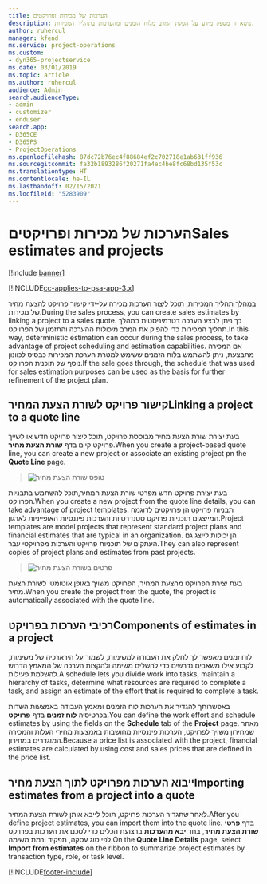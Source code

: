 ```yaml
---
title: הערכות של מכירות ופרויקטים
description: נושא זו מספק מידע על הפקת המרב מלוח הזמנים ומהערכות בתהליך המכירות.
author: ruhercul
manager: kfend
ms.service: project-operations
ms.custom:
- dyn365-projectservice
ms.date: 03/01/2019
ms.topic: article
ms.author: ruhercul
audience: Admin
search.audienceType:
- admin
- customizer
- enduser
search.app:
- D365CE
- D365PS
- ProjectOperations
ms.openlocfilehash: 87dc72b76ec4f88684ef2c702718e1ab631ff936
ms.sourcegitcommit: fa32b1893286f20271fa4ec4be8fc68bd135f53c
ms.translationtype: HT
ms.contentlocale: he-IL
ms.lasthandoff: 02/15/2021
ms.locfileid: "5283909"
---
```

# <a name="sales-estimates-and-projects"></a><span data-ttu-id="cc61a-103">הערכות של מכירות ופרויקטים</span><span class="sxs-lookup"><span data-stu-id="cc61a-103">Sales estimates and projects</span></span>

[!include [banner](../includes/psa-now-project-operations.md)]

[!INCLUDE[cc-applies-to-psa-app-3.x](../includes/cc-applies-to-psa-app-3x.md)]

<span data-ttu-id="cc61a-104">במהלך תהליך המכירות, תוכל ליצור הערכות מכירה על-ידי קישור פרויקט להצעת מחיר של מכירות.</span><span class="sxs-lookup"><span data-stu-id="cc61a-104">During the sales process, you can create sales estimates by linking a project to a sales quote.</span></span> <span data-ttu-id="cc61a-105">כך ניתן לבצע הערכה דטרמיניסטית במהלך תהליך המכירות כדי להפיק את המרב מיכולות ההערכה והתזמון של הפרויקט.</span><span class="sxs-lookup"><span data-stu-id="cc61a-105">In this way, deterministic estimation can occur during the sales process, to take advantage of project scheduling and estimation capabilities.</span></span> <span data-ttu-id="cc61a-106">אם המכירה מתבצעת, ניתן להשתמש בלוח הזמנים ששימש למטרת הערכת המכירות כבסיס לכוונון נוסף של תוכנית הפרויקט.</span><span class="sxs-lookup"><span data-stu-id="cc61a-106">If the sale goes through, the schedule that was used for sales estimation purposes can be used as the basis for further refinement of the project plan.</span></span>

## <a name="linking-a-project-to-a-quote-line"></a><span data-ttu-id="cc61a-107">קישור פרויקט לשורת הצעת המחיר</span><span class="sxs-lookup"><span data-stu-id="cc61a-107">Linking a project to a quote line</span></span>

<span data-ttu-id="cc61a-108">בעת יצירת שורת הצעת מחיר מבוססת פרויקט, תוכל ליצור פרויקט חדש או לשייך פרויקט קיים בדף **שורת הצעת מחיר**.</span><span class="sxs-lookup"><span data-stu-id="cc61a-108">When you create a project-based quote line, you can create a new project or associate an existing project pn the **Quote Line** page.</span></span> 

> ![טופס שורת הצעת מחיר](media/project-8.png)
 
<span data-ttu-id="cc61a-110">בעת יצירת פרויקט חדש מפרטי שורת הצעת המחיר,תוכל להשתמש בתבניות הפרויקט.</span><span class="sxs-lookup"><span data-stu-id="cc61a-110">When you create a new project from the quote line details, you can take advantage of project templates.</span></span> <span data-ttu-id="cc61a-111">תבניות פרויקט הן פרויקטים לדוגמה המייצגים תוכניות פרויקט סטנדרטיות והערכות פיננסיות האופייניות לארגון.</span><span class="sxs-lookup"><span data-stu-id="cc61a-111">Project templates are model projects that represent standard project plans and financial estimates that are typical in an organization.</span></span> <span data-ttu-id="cc61a-112">הן יכולות לייצג גם העתקים של תוכניות פרויקט והערכות מפרויקטי עבר.</span><span class="sxs-lookup"><span data-stu-id="cc61a-112">They can also represent copies of project plans and estimates from past projects.</span></span>

> ![פרטים בשורת הצעת מחיר](media/project-9.png)
  
<span data-ttu-id="cc61a-114">בעת יצירת הפרויקט מהצעת המחיר, הפרויקט משויך באופן אוטומטי לשורת הצעת מחיר.</span><span class="sxs-lookup"><span data-stu-id="cc61a-114">When you create the project from the quote, the project is automatically associated with the quote line.</span></span>

## <a name="components-of-estimates-in-a-project"></a><span data-ttu-id="cc61a-115">רכיבי הערכות בפרויקט</span><span class="sxs-lookup"><span data-stu-id="cc61a-115">Components of estimates in a project</span></span>

<span data-ttu-id="cc61a-116">לוח זמנים מאפשר לך לחלק את העבודה למשימות, לשמור על הירארכיה של משימות, לקבוע אילו משאבים נדרשים כדי להשלים משימה ולהקצות הערכה של המאמץ הדרוש להשלמת פעילות.</span><span class="sxs-lookup"><span data-stu-id="cc61a-116">A schedule lets you divide work into tasks, maintain a hierarchy of tasks, determine what resources are required to complete a task, and assign an estimate of the effort that is required to complete a task.</span></span>

<span data-ttu-id="cc61a-117">באפשרותך להגדיר את הערכות לוח הזמנים ומאמץ העבודה באמצעות השדות בכרטיסיה **לוח זמנים** בדף **פרויקט**.</span><span class="sxs-lookup"><span data-stu-id="cc61a-117">You can define the work effort and schedule estimates by using the fields on the **Schedule** tab of the **Project** page.</span></span> <span data-ttu-id="cc61a-118">מאחר שמחירון משויך לפרויקט, הערכות פיננסיות מחושבות באמצעות מחירי העלות והמכירה המוגדרים במחירון.</span><span class="sxs-lookup"><span data-stu-id="cc61a-118">Because a price list is associated with the project, financial estimates are calculated by using cost and sales prices that are defined in the price list.</span></span>

## <a name="importing-estimates-from-a-project-into-a-quote"></a><span data-ttu-id="cc61a-119">ייבוא הערכות מפרויקט לתוך הצעת מחיר</span><span class="sxs-lookup"><span data-stu-id="cc61a-119">Importing estimates from a project into a quote</span></span>

<span data-ttu-id="cc61a-120">לאחר שתגדיר הערכות פרויקט, תוכל לייבא אותן לשורת הצעת המחיר.</span><span class="sxs-lookup"><span data-stu-id="cc61a-120">After you define project estimates, you can import them into the quote line.</span></span> <span data-ttu-id="cc61a-121">בדף **פרטי שורת הצעת מחיר**, בחר **יבא מהערכות** ברצועת הכלים כדי לסכם את הערכות בפרויקט לפי סוג עסקה, תפקיד ורמת משימה.</span><span class="sxs-lookup"><span data-stu-id="cc61a-121">On the **Quote Line Details** page, select **Import from estimates** on the ribbon to summarize project estimates by transaction type, role, or task level.</span></span>


[!INCLUDE[footer-include](../includes/footer-banner.md)]
